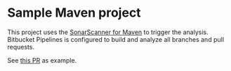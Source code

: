 # Sample Maven project

This project uses the [SonarScanner for Maven](https://redirect.sonarsource.com/doc/install-configure-scanner-maven.html) to trigger the analysis. Bitbucket Pipelines is configured to build and analyze all branches and pull requests.

See [this PR](https://bitbucket.org/sonarsource/sample-maven-project/pull-requests/1) as example.